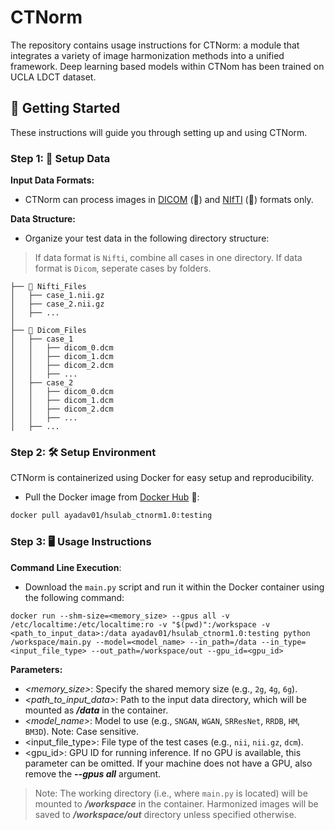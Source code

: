 # CTNorm

The repository contains usage instructions for CTNorm: a module that integrates a variety of image harmonization methods into a unified framework. Deep learning based models within CTNom has been trained on UCLA LDCT dataset.

## 🚀 Getting Started

These instructions will guide you through setting up and using CTNorm.

### Step 1: 📁 Setup Data

**Input Data Formats:**
- CTNorm can process images in [DICOM](https://pydicom.github.io/pydicom/stable/tutorials/installation.html) (🔗) and [NIfTI](https://nipy.org/nibabel/) (🔗) formats only.

**Data Structure:**
- Organize your test data in the following directory structure:
> If data format is `Nifti`, combine all cases in one directory. If data format is `Dicom`, seperate cases by folders.
```
├── 📂 Nifti_Files
│   ├── case_1.nii.gz
│   ├── case_2.nii.gz
│   ├── ...
│
├── 📂 Dicom_Files
│   ├── case_1
│   │   ├── dicom_0.dcm
│   │   ├── dicom_1.dcm
│   │   ├── dicom_2.dcm
│   │   ├── ...
│   ├── case_2
│   │   ├── dicom_0.dcm
│   │   ├── dicom_1.dcm
│   │   ├── dicom_2.dcm
│   │   ├── ...
│   ├── ...
```

### Step 2: 🛠 Setup Environment

CTNorm is containerized using Docker for easy setup and reproducibility.

- Pull the Docker image from [Docker Hub](https://hub.docker.com/) 🐳:
  
```bash
docker pull ayadav01/hsulab_ctnorm1.0:testing
```

### Step 3: 🖥 Usage Instructions
 **Command Line Execution**:

- Download the `main.py` script and run it within the Docker container using the following command:
```
docker run --shm-size=<memory_size> --gpus all -v /etc/localtime:/etc/localtime:ro -v "$(pwd)":/workspace -v <path_to_input_data>:/data ayadav01/hsulab_ctnorm1.0:testing python /workspace/main.py --model=<model_name> --in_path=/data --in_type=<input_file_type> --out_path=/workspace/out --gpu_id=<gpu_id>
```

**Parameters:**

* *<memory_size>*: Specify the shared memory size (e.g., `2g`, `4g`, `6g`).
* *<path_to_input_data>*: Path to the input data directory, which will be mounted as ***/data*** in the container.
* *<model_name>*: Model to use (e.g., `SNGAN`, `WGAN`, `SRResNet`, `RRDB`, `HM`, `BM3D`). Note: Case sensitive.
* <input_file_type>: File type of the test cases (e.g., `nii`, `nii.gz`, `dcm`).
* <gpu_id>: GPU ID for running inference. If no GPU is available, this parameter can be omitted. If your machine does not have a GPU, also remove the ***--gpus all*** argument.

> Note: The working directory (i.e., where `main.py` is located) will be mounted to ***/workspace*** in the container. Harmonized images will be saved to ***/workspace/out*** directory unless specified otherwise.

